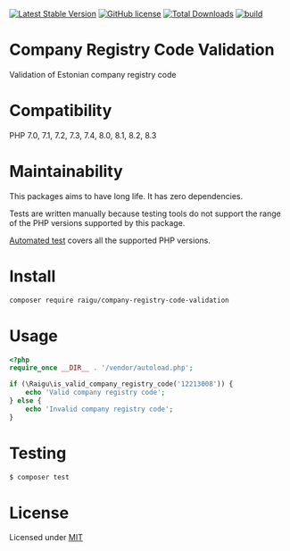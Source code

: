 [![Latest Stable Version](https://poser.pugx.org/raigu/company-registry-code-validation/v/stable)](https://packagist.org/packages/raigu/company-registry-code-validation)
[![GitHub license](https://img.shields.io/github/license/raigu/company-registry-code-validation)](LICENSE.md)
[![Total Downloads](https://poser.pugx.org/raigu/company-registry-code-validation/downloads)](https://packagist.org/packages/raigu/company-registry-code-validation)
[![build](https://github.com/raigu/company-registry-code-validation/workflows/build/badge.svg)](https://github.com/raigu/company-registry-code-validation/actions?query=workflow%3Abuild)


# Company Registry Code Validation

Validation of Estonian company registry code

# Compatibility

PHP 7.0, 7.1, 7.2, 7.3, 7.4, 8.0, 8.1, 8.2, 8.3

# Maintainability

This packages aims to have long life. It has zero dependencies. 

Tests are written manually because testing tools do not support the range of the PHP versions supported by this package.

[Automated test](https://github.com/raigu/company-registry-code-validation/actions) covers all the supported PHP versions.

# Install 

````bash
composer require raigu/company-registry-code-validation
````

# Usage 

```php
<?php
require_once __DIR__ . '/vendor/autoload.php';

if (\Raigu\is_valid_company_registry_code('12213008')) {
    echo 'Valid company registry code';
} else {
    echo 'Invalid company registry code';
}
```

# Testing

```bash
$ composer test
```

# License

Licensed under [MIT](LICENSE.md)

